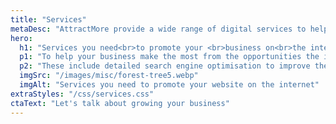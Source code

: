 ```yaml
---
title: "Services"
metaDesc: "AttractMore provide a wide range of digital services to help you make the most of your website and your investment in digital technologies."
hero:
  h1: "Services you need<br>to promote your <br>business on<br>the internet"
  p1: "To help your business make the most from the opportunities the internet offers, we provide a wide range of professional services to our clients."
  p2: "These include detailed search engine optimisation to improve the visibility of your organisation online and creative design to help you stand out from the crowd."
  imgSrc: "/images/misc/forest-tree5.webp"
  imgAlt: "Services you need to promote your website on the internet"
extraStyles: "/css/services.css"
ctaText: "Let's talk about growing your business"
---
```

